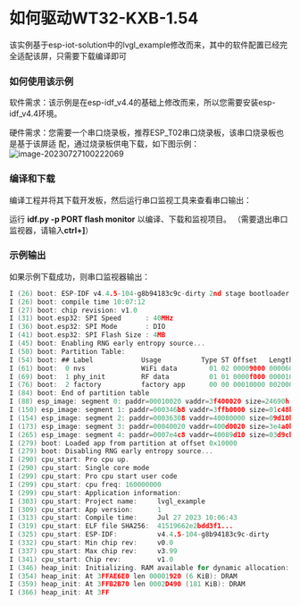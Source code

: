 # 如何驱动WT32-KXB-1.54

该实例基于esp-iot-solution中的lvgl_example修改而来，其中的软件配置已经完全适配该屏，只需要下载编译即可


### 如何使用该示例

软件需求：该示例是在esp-idf_v4.4的基础上修改而来，所以您需要安装esp-idf_v4.4环境。


硬件需求：您需要一个串口烧录板，推荐ESP_T02串口烧录板，该串口烧录板也是基于该屏适
配，通过烧录板供电下载，如下图示例：
![image-20230727100222069](C:\Users\34088\AppData\Roaming\Typora\typora-user-images\image-20230727100222069.png)

### 编译和下载

编译工程并将其下载开发板，然后运行串口监视工具来查看串口输出：

运行 **idf.py -p PORT flash monitor** 以编译、下载和监视项目。
（需要退出串口监视器，请输入**ctrl+]**）

### 示例输出

如果示例下载成功，则串口监视器输出：

```c
I (26) boot: ESP-IDF v4.4.5-104-g8b94183c9c-dirty 2nd stage bootloader
I (26) boot: compile time 10:07:12
I (27) boot: chip revision: v1.0
I (31) boot.esp32: SPI Speed      : 40MHz
I (36) boot.esp32: SPI Mode       : DIO
I (41) boot.esp32: SPI Flash Size : 4MB
I (45) boot: Enabling RNG early entropy source...
I (50) boot: Partition Table:
I (54) boot: ## Label            Usage          Type ST Offset   Length
I (61) boot:  0 nvs              WiFi data        01 02 00009000 00006000
I (69) boot:  1 phy_init         RF data          01 01 0000f000 00001000
I (76) boot:  2 factory          factory app      00 00 00010000 00200000
I (84) boot: End of partition table
I (88) esp_image: segment 0: paddr=00010020 vaddr=3f400020 size=24690h (149136) map
I (150) esp_image: segment 1: paddr=000346b8 vaddr=3ffb0000 size=01c48h (  7240) load
I (154) esp_image: segment 2: paddr=00036308 vaddr=40080000 size=09d10h ( 40208) load
I (173) esp_image: segment 3: paddr=00040020 vaddr=400d0020 size=3e4a0h (255136) map
I (265) esp_image: segment 4: paddr=0007e4c8 vaddr=40089d10 size=03d9ch ( 15772) load
I (279) boot: Loaded app from partition at offset 0x10000
I (279) boot: Disabling RNG early entropy source...
I (290) cpu_start: Pro cpu up.
I (290) cpu_start: Single core mode
I (299) cpu_start: Pro cpu start user code
I (299) cpu_start: cpu freq: 160000000
I (299) cpu_start: Application information:
I (303) cpu_start: Project name:     lvgl_example
I (309) cpu_start: App version:      1
I (313) cpu_start: Compile time:     Jul 27 2023 10:06:43
I (319) cpu_start: ELF file SHA256:  41519662e2bdd3f1...
I (325) cpu_start: ESP-IDF:          v4.4.5-104-g8b94183c9c-dirty
I (332) cpu_start: Min chip rev:     v0.0
I (337) cpu_start: Max chip rev:     v3.99
I (341) cpu_start: Chip rev:         v1.0
I (346) heap_init: Initializing. RAM available for dynamic allocation:
I (354) heap_init: At 3FFAE6E0 len 00001920 (6 KiB): DRAM
I (359) heap_init: At 3FFB2B70 len 0002D490 (181 KiB): DRAM
I (366) heap_init: At 3FF
```

